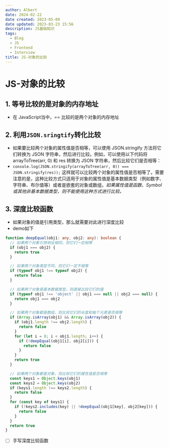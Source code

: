 ```yaml
---
author: Albert
date: 2024-02-22
date created: 2023-05-09
date updated: 2023-03-23 15:56
description: JS基础知识
tags:
  - Blog
  - JS
  - Frontend
  - Interview
title: JS-对象的比较
---
```


# JS-对象的比较

## 1. 等号比较的是对象的内存地址

- 在 JavaScript当中，== 比较的是两个对象的内存地址

## 2. 利用`JSON.sringtify`转化比较

- 如果要比较两个对象的属性值是否相等，可以使用 JSON.stringify 方法将它们转换为 JSON 字符串，然后进行比较。例如，可以使用以下代码将 arrayToTree(arr, 0) 和 res 转换为 JSON 字符串，然后比较它们是否相等：
- `console.log(JSON.stringify(arrayToTree(arr, 0)) === JSON.stringify(res));`
  这样就可以比较两个对象的属性值是否相等了。需要注意的是，这种比较方式只适用于对象的属性值是基本数据类型（例如数字、字符串、布尔值等）或者是嵌套的对象或数组，_如果属性值是函数、Symbol 或其他非基本数据类型，则不能使用这种方式进行比较。_

## 3. 深度比较函数

- 如果对象的值是引用类型，那么就需要对此进行深度比较
- demo如下

```typescript
function deepEqual(obj1: any, obj2: any): boolean {
  // 如果两个对象引用地址相同，则它们一定相等
  if (obj1 === obj2) {
    return true
  }

  // 如果两个对象类型不同，则它们一定不相等
  if (typeof obj1 !== typeof obj2) {
    return false
  }

  // 如果两个对象是基本数据类型，则直接比较它们的值
  if (typeof obj1 !== 'object' || obj1 === null || obj2 === null) {
    return obj1 === obj2
  }

  // 如果两个对象都是数组，则比较它们的长度和每个元素是否相等
  if (Array.isArray(obj1) && Array.isArray(obj2)) {
    if (obj1.length !== obj2.length) {
      return false
    }
    for (let i = 0; i < obj1.length; i++) {
      if (!deepEqual(obj1[i], obj2[i])) {
        return false
      }
    }
    return true
  }

  // 如果两个对象都是对象，则比较它们的属性值是否相等
  const keys1 = Object.keys(obj1)
  const keys2 = Object.keys(obj2)
  if (keys1.length !== keys2.length) {
    return false
  }
  for (const key of keys1) {
    if (!keys2.includes(key) || !deepEqual(obj1[key], obj2[key])) {
      return false
    }
  }
  return true
}
```

- [ ] 手写深度比较函数

